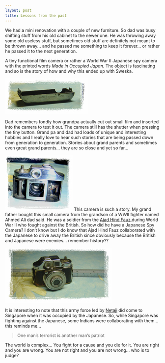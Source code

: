 ```yaml
---
layout: post
title: Lessons from the past
---
```


We had a mini renovation with a couple of new furniture. So dad was busy shifting stuff from his old cabinet to the newer one. He was throwing away some old useless stuff, but sometimes old stuff are definitely not meant to be thrown away... and he passed me something to keep it forever... or rather he passed it to the next generation.

A tiny functional film camera or rather a World War II Japanese spy camera with the printed words _Made in Occupied Japan._ The object is fascinating and so is the story of how and why this ended up with Sweska.

![](/img/spycam2.jpg)

Dad remembers fondly how grandpa actually cut out small film and inserted into the camera to test it out. The camera still has the shutter when pressing the tiny button. Grand pa and dad had loads of unique and interesting hobbies and I really love to hear such stories that are being passed down from generation to generation. Stories about grand parents and sometimes even great grand parents... they are so close and yet so far...

![](/img/spycam3.jpg) This camera is such a story. My grand father bought this small camera from the grandson of a WWII fighter named Ahmed Ali dad said. He was a soldier from the [Ajad Hind Fauz ](http://en.wikipedia.org/wiki/Azad_Hind_Fauz)during World War II who fought against the British. So how did he have a Japanese Spy Camera? I don’t know but I do know that Ajad Hind Fauz collaborated with the Japanese to drive away the British since obviously because the British and Japanese were enemies... remember history??

![](/img/spycam.jpg)

It is interesting to note that this army force led by [Netaji](http://en.wikipedia.org/wiki/Netaji) did come to Singapore when it was occupied by the Japanese. So, while Singapore was fighting against the Japanese, some Indians were collaborating with them... this reminds me...

>  

> One man’s terrorist is another man’s patriot

The world is complex... You fight for a cause and you die for it. You are right and you are wrong. You are not right and you are not wrong... who is to judge?
